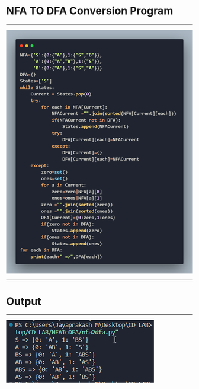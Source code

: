 <h1> NFA TO DFA Conversion Program </h1>
<hr>
<img src="NFA2DFA.png">
<hr>
<h1> Output </h1>
<hr>
<img src="OUTPUT.png">